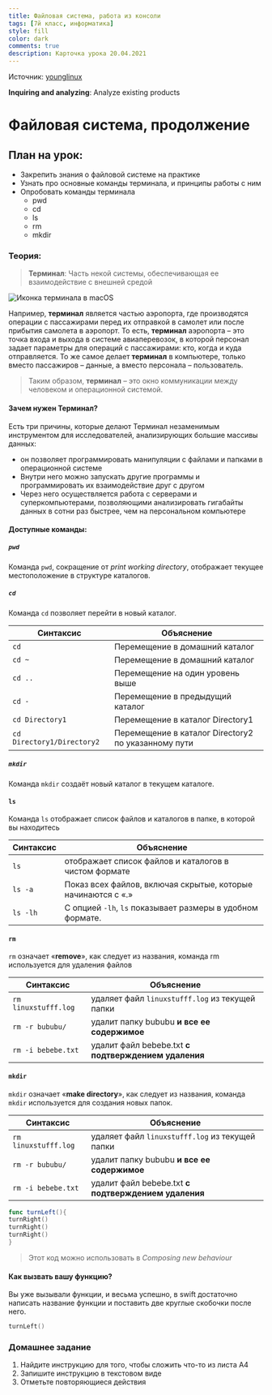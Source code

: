 ```yaml
---
title: Файловая система, работа из консоли
tags: [7й класс, информатика]
style: fill
color: dark
comments: true
description: Карточка урока 20.04.2021
---
```


Источник: [younglinux](https://younglinux.info/bash/cd)

**Inquiring and analyzing**: Analyze existing products

# Файловая система, продолжение

## План на урок:

- Закрепить знания о файловой системе на практике
- Узнать про основные команды терминала, и принципы работы с ним
- Опробовать команды терминала
  - pwd
  - cd
  - ls
  - rm
  - mkdir

### Теория:

>**Терминал**:
Часть некой системы, обеспечивающая ее взаимодействие с внешней средой

![Иконка терминала в macOS](https://samoedd.com/wp-content/uploads/2018/05/Terminal.png)

Например, **терминал** является частью аэропорта, где производятся операции с пассажирами перед их отправкой в самолет или после прибытия самолета в аэропорт. То есть, **терминал** аэропорта – это точка входа и выхода в системе авиаперевозок, в которой персонал задает параметры для операций с пассажирами: кто, когда и куда отправляется. То же самое делает **терминал** в компьютере, только вместо пассажиров – данные, а вместо персонала – пользователь. 

>Таким образом, **терминал** – это окно коммуникации между человеком и операционной системой.

#### Зачем нужен Терминал?

Есть три причины, которые делают Терминал незаменимым инструментом для исследователей, анализирующих большие массивы данных:

* он позволяет программировать манипуляции с файлами и папками в операционной системе
* Внутри него можно запускать другие программы и программировать их взаимодействие друг с другом
* Через него осуществляется работа с серверами и суперкомпьютерами, позволяющими анализировать гигабайты данных в сотни раз быстрее, чем на персональном компьютере

#### Доступные команды:

##### `pwd`

Команда `pwd`, сокращение от *print working directory*, отображает текущее местоположение в структуре каталогов.

##### `cd`

Команда `cd` позволяет перейти в новый каталог.

| Синтаксис | Объяснение |
| --- | --- |
| `cd` | Перемещение в домашний каталог |
| `cd ~` | Перемещение в домашний каталог |
| `cd ..` | Перемещение на один уровень выше |
| `cd -` | Перемещение в предыдущий каталог |
| `cd Directory1` | Перемещение в каталог Directory1 |
| `cd Directory1/Directory2` | Перемещение в каталог Directory2 по указанному пути |

##### `mkdir`

Команда `mkdir` создаёт новый каталог в текущем каталоге.

#### `ls`

Команда `ls` отображает список файлов и каталогов в папке, в которой вы находитесь

| Синтаксис | Объяснение |
| --- | --- |
| `ls` | отображает список файлов и каталогов в чистом формате |
| `ls -a` | Показ всех файлов, включая скрытые, которые начинаются с «.» |
| `ls -lh` | С опцией `-lh`, `ls` показывает размеры в удобном формате. |

#### `rm`

`rm` означает «**remove**», как следует из названия, команда rm используется для удаления файлов

| Синтаксис | Объяснение |
| --- | --- |
| `rm linuxstufff.log` | удаляет файл `linuxstufff.log` из текущей папки |
| `rm -r bububu/` | удалит папку bububu **и все ее содержимое** |
| `rm -i bebebe.txt` | удалит файл bebebe.txt **c подтверждением удаления** |

#### `mkdir`

`mkdir` означает «**make directory**», как следует из названия, команда `mkdir` используется для создания новых папок. 

| Синтаксис | Объяснение |
| --- | --- |
| `rm linuxstufff.log` | удаляет файл `linuxstufff.log` из текущей папки |
| `rm -r bububu/` | удалит папку bububu **и все ее содержимое** |
| `rm -i bebebe.txt` | удалит файл bebebe.txt **c подтверждением удаления** |


```swift
func turnLeft(){
turnRight()
turnRight()
turnRight()
}
```

>Этот код можно использовать в *Composing new behaviour*

#### Как вызвать вашу функцию?

Вы уже вызывали функции, и весьма успешно, в swift достаточно написать название функции и поставить две круглые скобочки после него.

```swift
turnLeft()
```

### Домашнее задание

1. Найдите инструкцию для того, чтобы сложить что-то из листа А4
2. Запишите инструкцию в текстовом виде
3. Отметьте повторяющиеся действия

